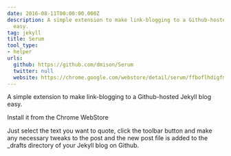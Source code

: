 ```yaml
---
date: 2016-08-11T00:00:00.000Z
description: A simple extension to make link-blogging to a Github-hosted Jekyll blog
  easy.
tag: jekyll
title: Serum
tool_type:
- helper
urls:
  github: https://github.com/dmison/Serum
  twitter: null
  website: https://chrome.google.com/webstore/detail/serum/ffboflhdigfmnnokjjcmfipgehggjhlj
---
```


A simple extension to make link-blogging to a Github-hosted Jekyll blog easy.

Install it from the Chrome WebStore

Just select the text you want to quote, click the toolbar button and make any necessary tweaks to the post and the new post file is added to the _drafts directory of your Jekyll blog on Github.